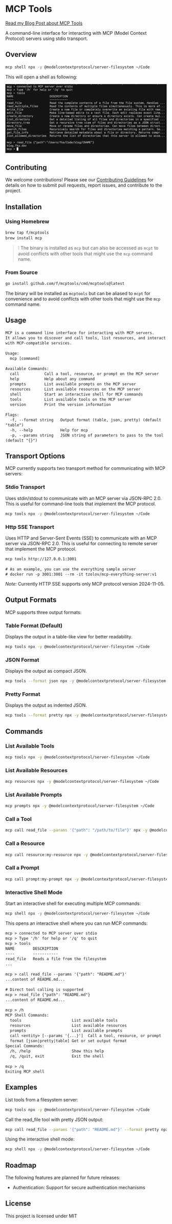 # MCP Tools

[Read my Blog Post about MCP Tools](https://blog.fka.dev/blog/2025-03-26-introducing-mcp-tools-cli/)

A command-line interface for interacting with MCP (Model Context Protocol)
servers using stdio transport.

## Overview

```bash
mcp shell npx -y @modelcontextprotocol/server-filesystem ~/Code
```

This will open a shell as following:

![MCP Tools Screenshot](.github/resources/screenshot.png)

## Contributing

We welcome contributions! Please see our [Contributing Guidelines](CONTRIBUTING.md) 
for details on how to submit pull requests, report issues, and contribute to the 
project.

## Installation

### Using Homebrew

```bash
brew tap f/mcptools
brew install mcp
```

> ❕ The binary is installed as `mcp` but can also be accessed as `mcpt` to avoid conflicts with other tools that might use the `mcp` command name.

### From Source

```bash
go install github.com/f/mcptools/cmd/mcptools@latest
```

The binary will be installed as `mcptools` but can be aliased to `mcpt` for convenience and to avoid conflicts with other tools that might use the `mcp` command name.

## Usage

    MCP is a command line interface for interacting with MCP servers.
    It allows you to discover and call tools, list resources, and interact with MCP-compatible services.
    
    Usage:
      mcp [command]
      
    Available Commands:
      call           Call a tool, resource, or prompt on the MCP server
      help           Help about any command
      prompts        List available prompts on the MCP server
      resources      List available resources on the MCP server
      shell          Start an interactive shell for MCP commands
      tools          List available tools on the MCP server
      version        Print the version information
      
    Flags:
      -f, --format string   Output format (table, json, pretty) (default "table")
      -h, --help            Help for mcp
      -p, --params string   JSON string of parameters to pass to the tool (default "{}")


## Transport Options

MCP currently supports two transport method for communicating with MCP servers:

### Stdio Transport

Uses stdin/stdout to communicate with an MCP server via JSON-RPC 2.0. This is
useful for command-line tools that implement the MCP protocol.

```bash
mcp tools npx -y @modelcontextprotocol/server-filesystem ~/Code
```

### Http SSE Transport

Uses HTTP and Server-Sent Events (SSE) to communicate with an MCP server via JSON-RPC 2.0.
This is useful for connecting to remote server that implement the MCP protocol.

```
mcp tools http://127.0.0.1:3001

# As an example, you can use the everything sample server
# docker run -p 3001:3001 --rm -it tzolov/mcp-everything-server:v1
```

_Note:_ Currently HTTP SSE supports only MCP protocol version 2024-11-05.

## Output Formats

MCP supports three output formats:

### Table Format (Default)

Displays the output in a table-like view for better readability.

```bash
mcp tools npx -y @modelcontextprotocol/server-filesystem ~/Code
```

### JSON Format

Displays the output as compact JSON.

```bash
mcp tools --format json npx -y @modelcontextprotocol/server-filesystem ~/Code
```

### Pretty Format

Displays the output as indented JSON.

```bash
mcp tools --format pretty npx -y @modelcontextprotocol/server-filesystem ~/Code
```

## Commands

### List Available Tools

```bash
mcp tools npx -y @modelcontextprotocol/server-filesystem ~/Code
```

### List Available Resources

```bash
mcp resources npx -y @modelcontextprotocol/server-filesystem ~/Code
```

### List Available Prompts

```bash
mcp prompts npx -y @modelcontextprotocol/server-filesystem ~/Code
```

### Call a Tool

```bash
mcp call read_file --params '{"path": "/path/to/file"}' npx -y @modelcontextprotocol/server-filesystem ~/Code
```

### Call a Resource

```bash
mcp call resource:my-resource npx -y @modelcontextprotocol/server-filesystem ~/Code
```

### Call a Prompt

```bash
mcp call prompt:my-prompt npx -y @modelcontextprotocol/server-filesystem ~/Code
```

### Interactive Shell Mode

Start an interactive shell for executing multiple MCP commands:

```bash
mcp shell npx -y @modelcontextprotocol/server-filesystem ~/Code
```

This opens an interactive shell where you can run MCP commands:

    mcp > connected to MCP server over stdio
    mcp > Type '/h' for help or '/q' to quit
    mcp > tools
    NAME        DESCRIPTION
    ----        -----------
    read_file   Reads a file from the filesystem
    ...
    
    mcp > call read_file --params '{"path": "README.md"}'
    ...content of README.md...
    
    # Direct tool calling is supported
    mcp > read_file {"path": "README.md"}
    ...content of README.md...
    
    mcp > /h
    MCP Shell Commands:
      tools                      List available tools
      resources                  List available resources
      prompts                    List available prompts
      call <entity> [--params '{...}']  Call a tool, resource, or prompt
      format [json|pretty|table] Get or set output format
    Special Commands:
      /h, /help                  Show this help
      /q, /quit, exit            Exit the shell
      
    mcp > /q
    Exiting MCP shell


## Examples

List tools from a filesystem server:

```bash
mcp tools npx -y @modelcontextprotocol/server-filesystem ~/Code
```

Call the read_file tool with pretty JSON output:

```bash
mcp call read_file --params '{"path": "README.md"}' --format pretty npx -y @modelcontextprotocol/server-filesystem ~/Code
```

Using the interactive shell mode:

```bash
mcp shell npx -y @modelcontextprotocol/server-filesystem ~/Code
```

## Roadmap

The following features are planned for future releases:

- Authentication: Support for secure authentication mechanisms

## License

This project is licensed under MIT
